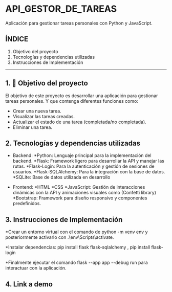 # API_GESTOR_DE_TAREAS
Aplicación para gestionar tareas personales con Python y JavaScript.
## ÍNDICE

1. Objetivo del proyecto
2. Tecnologías y dependencias utilizadas
3. Instrucciones de Implementación
****

## 1. 🎯 Objetivo del proyecto
El objetivo de este proyecto es desarrollar una aplicación para gestionar tareas personales. Y que contenga diferentes funciones como:
* Crear una nueva tarea. 
* Visualizar las tareas creadas.
* Actualizar el estado de una tarea (completada/no completada).
* Eliminar una tarea.

## 2. Tecnologías y dependencias utilizadas

* Backend:
  *Python: Lenguaje principal para la implementación del backend.
  *Flask: Framework ligero para desarrollar la API y manejar las rutas.
  *Flask-Login: Para la autenticación y gestión de sesiones de usuarios.
  *Flask-SQLAlchemy: Para la integración con la base de datos.
  *SQLite: Base de datos utilizada en desarrollo

* Frontend:
  *HTML
  *CSS
  *JavaScript: Gestión de interacciones dinámicas con la API y animaciones visuales como (Confetti library)
  *Bootstrap: Framework para diseño responsivo y componentes predefinidos.

## 3. Instrucciones de Implementación

*Crear un entorno virtual con el comando de python -m venv env y posteriormente activarlo con .\env\Scripts\activate.

*Instalar dependencias:  pip install flask flask-sqlalchemy , pip install flask-login

*Finalmente ejecutar el comando flask --app app --debug run para interactuar con la aplicación.

## 4. Link a demo 
